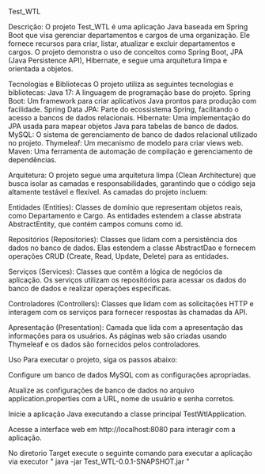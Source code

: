 Test_WTL

Descrição:
O projeto Test_WTL é uma aplicação Java baseada em Spring Boot que visa gerenciar departamentos e cargos de uma organização. Ele fornece recursos para criar, listar, atualizar e excluir departamentos e cargos. O projeto demonstra o uso de conceitos como Spring Boot, JPA (Java Persistence API), Hibernate, e segue uma arquitetura limpa e orientada a objetos.

Tecnologias e Bibliotecas
O projeto utiliza as seguintes tecnologias e bibliotecas:
Java 17: A linguagem de programação base do projeto.
Spring Boot: Um framework para criar aplicativos Java prontos para produção com facilidade.
Spring Data JPA: Parte do ecossistema Spring, facilitando o acesso a bancos de dados relacionais.
Hibernate: Uma implementação do JPA usada para mapear objetos Java para tabelas de banco de dados.
MySQL: O sistema de gerenciamento de banco de dados relacional utilizado no projeto.
Thymeleaf: Um mecanismo de modelo para criar views web.
Maven: Uma ferramenta de automação de compilação e gerenciamento de dependências.

Arquitetura:
O projeto segue uma arquitetura limpa (Clean Architecture) que busca isolar as camadas e responsabilidades, garantindo que o código seja altamente testável e flexível. As camadas do projeto incluem:

Entidades (Entities): Classes de domínio que representam objetos reais, como Departamento e Cargo. As entidades estendem a classe abstrata AbstractEntity, que contém campos comuns como id.

Repositórios (Repositories): Classes que lidam com a persistência dos dados no banco de dados. Elas estendem a classe AbstractDao e fornecem operações CRUD (Create, Read, Update, Delete) para as entidades.

Serviços (Services): Classes que contêm a lógica de negócios da aplicação. Os serviços utilizam os repositórios para acessar os dados do banco de dados e realizar operações específicas.

Controladores (Controllers): Classes que lidam com as solicitações HTTP e interagem com os serviços para fornecer respostas às chamadas da API.

Apresentação (Presentation): Camada que lida com a apresentação das informações para os usuários. As páginas web são criadas usando Thymeleaf e os dados são fornecidos pelos controladores.

Uso
Para executar o projeto, siga os passos abaixo:

Configure um banco de dados MySQL com as configurações apropriadas.

Atualize as configurações de banco de dados no arquivo application.properties com a URL, nome de usuário e senha corretos.

Inicie a aplicação Java executando a classe principal TestWtlApplication.

Acesse a interface web em http://localhost:8080 para interagir com a aplicação.

No diretorio Target execute o seguinte comando para executar a aplicação via executor " java -jar Test_WTL-0.0.1-SNAPSHOT.jar "
